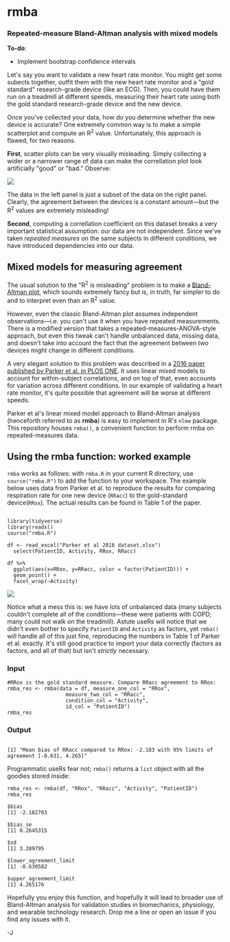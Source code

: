 # rmba

### Repeated-measure Bland-Altman analysis with mixed models

**To-do**:   
 * Implement bootstrap confidence intervals  

Let's say you want to validate a new heart rate monitor. You might get some subects together, outfit them with the new heart rate monitor and a "gold standard" research-grade device (like an ECG). Then, you could have them run on a treadmill at different speeds, measuring their heart rate using both the gold standard research-grade device and the new device.  

Once you've collected your data, how do you determine whether the new device is accurate? One extremely common way is to make a simple scatterplot and compute an R<sup>2</sup> value. Unfortunately, this approach is flawed, for two reasons.

**First**, scatter plots can be very visually misleading. Simply collecting a wider or a narrower range of data can make the correllation plot look artificially "good" or "bad." Observe:

![](corr_comparison.png)

The data in the left panel is just a subset of the data on the right panel. Clearly, the agreement between the devices is a constant amount—but the R<sup>2</sup> values are extremely misleading!

**Second**, computing a correllation coefficient on this dataset breaks a very important statistical assumption: our data are not independent. Since we've taken *repeated measures* on the same subjects in different conditions, we have introduced dependencies into our data.

## Mixed models for measuring agreement

The usual solution to the "R<sup>2</sup> is misleading" problem is to make a [Bland-Altman plot](https://www.thelancet.com/retrieve/pii/S0140673686908378), which sounds extremely fancy but is, in truth, far simpler to do and to interpret even than an R<sup>2</sup> value.  

However, even the classic Bland-Altman plot assumes independent observations—i.e. you can't use it when you have repeated measurements. There is a modified version that takes a repeated-measures-ANOVA-style approach, but even this tweak can't handle unbalanced data, missing data, and doesn't take into account the fact that the agreement between two devices might change in different conditions.

A very elegant solution to this problem was described in a [2016 paper published by Parker et al. in PLOS ONE](https://journals.plos.org/plosone/article?id=10.1371/journal.pone.0168321). It uses linear mixed models to account for within-subject correlations, and on top of that, even accounts for variation across different conditions. In our example of validating a heart rate monitor, it's quite possible that agreement will be worse at different speeds.

Parker et al's linear mixed model approach to Bland-Altman analysis (henceforth referred to as **rmba**) is easy to implement in R's `nlme` package. This repository houses `rmba()`, a convenient function to perform rmba on repeated-measures data.

## Using the rmba function: worked example

`rmba` works as follows: with `rmba.R` in your current R directory, use `source("rmba.R")` to add the function to your workspace. The example below uses data from Parker et al. to reproduce the results for comparing respiration rate for one new device (`RRacc`) to the gold-standard device(`RRox`). The actual results can be found in Table 1 of the paper.

```

library(tidyverse)
library(readxl)
source("rmba.R")

df <- read_excel("Parker et al 2016 dataset.xlsx")
  select(PatientID, Activity, RRox, RRacc)

df %>%
  ggplot(aes(x=RRox, y=RRacc, color = factor(PatientID))) +
  geom_point() +
  facet_wrap(~Activity)

```

![](rmba_demo_figure.png)

Notice what a mess this is: we have lots of unbalanced data (many subjects couldn't complete all of the conditions—these were patients with COPD; many could not walk on the treadmill). Astute useRs will notice that we didn't even bother to specify `PatientID` and `Activity` as factors, yet `rmba()` will handle all of this just fine, reproducing the numbers in Table 1 of Parker et al. exactly. It's still good practice to import your data correctly (factors as factors, and all of that) but isn't *strictly* necessary.  

### Input

```
#RRox is the gold standard measure. Compare RRacc agreement to RRox:
rmba_res <- rmba(data = df, measure_one_col = "RRox",
                   measure_two_col = "RRacc",
                   condition_col = "Activity",
                   id_col = "PatientID")
rmba_res

```

### Output

```

[1] "Mean bias of RRacc compared to RRox: -2.183 with 95% limits of agreement [-8.631, 4.265]"

```

Programmatic useRs fear not; `rmba()` returns a `list` object with all the goodies stored inside:

```
rmba_res <- rmba(df, "RRox", "RRacc", "Activity", "PatientID")
rmba_res

$bias
[1] -2.182703

$bias_se
[1] 0.2645315

$sd
[1] 3.289795

$lower_agreement_limit
[1] -8.630582

$upper_agreement_limit
[1] 4.265176

```

Hopefully you enjoy this function, and hopefully it will lead to broader use of Bland-Altman analysis for validation studies in biomechanics, physiology, and wearable technology research. Drop me a line or open an issue if you find any issues with it. 

-J
